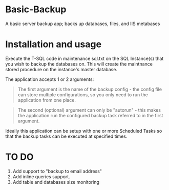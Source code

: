 Basic-Backup
============

A basic server backup app; backs up databases, files, and IIS metabases

Installation and usage
============

Execute the T-SQL code in maintenance sql.txt on the SQL Instance(s) that you wish to backup the databases on. 
This will create the maintnance stored procedure on the instance's master database.


The application accepts 1 or 2 arguments:

> The first argument is the name of the backup config - the config file can store multiple configurations, 
  so you only need to run the application from one place.

> The second (optional) argument can only be "autorun" - this makes the application run the configured 
  backup task referred to in the first argument.
  
  
Ideally this application can be setup with one or more Scheduled Tasks so that the backup tasks can 
be executed at specified times.


TO DO
============

1. Add support to "backup to email address"
2. Add inline queries support.
3. Add table and databases size monitoring
